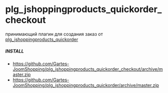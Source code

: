 # plg_jshoppingproducts_quickorder_checkout
принимающий плагин для создания заказ от  [plg_jshoppingproducts_quickorder](https://github.com/Gartes-JoomShopping/plg_jshoppingproducts_quickorder)
##### INSTALL

 + https://github.com/Gartes-JoomShopping/plg_jshoppingproducts_quickorder_checkout/archive/master.zip
 + https://github.com/Gartes-JoomShopping/plg_jshoppingproducts_quickorder/archive/master.zip